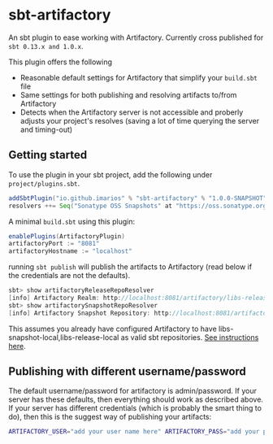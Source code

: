 # sbt-artifactory

An sbt plugin to ease working with Artifactory. Currently cross published for `sbt 0.13.x and 1.0.x`. 

This plugin offers the following
* Reasonable default settings for Artifactory that simplify your `build.sbt` file
* Same settings for both publishing and resolving artifacts to/from Artifactory
* Detects when the Artifactory server is not accessible and proberly adjusts your project's resolves 
(saving a lot of time querying the server and timing-out)

## Getting started

To use the plugin in your sbt project, add the following under `project/plugins.sbt`.

```scala
addSbtPlugin("io.github.imarios" % "sbt-artifactory" % "1.0.0-SNAPSHOT")
resolvers ++= Seq("Sonatype OSS Snapshots" at "https://oss.sonatype.org/content/repositories/snapshots")
```

A minimal `build.sbt` using this plugin:

```scala
enablePlugins(ArtifactoryPlugin)
artifactoryPort := "8081"
artifactoryHostname := "localhost"
```

running `sbt publish` will publish the artifacts to Artifactory (read below if the credentials are not the defaults). 

```scala
sbt> show artifactoryReleaseRepoResolver
[info] Artifactory Realm: http://localhost:8081/artifactory/libs-release-local/
sbt> show artifactorySnapshotRepoResolver
[info] Artifactory Snapshot Repository: http://localhost:8081/artifactory/libs-snapshot-local/
```

This assumes you already have configured Artifactory to have libs-snapshot-local,libs-release-local 
as valid sbt repositories. [See instructions here](https://www.jfrog.com/confluence/display/RTF/SBT+Repositories).

## Publishing with different username/password

The default username/password for artifactory is admin/password. If your server has these defaults, 
then everything should work as described above. If your server has different credentials (which is 
probably the smart thing to do), then this is the suggest way of publishing your artifacts:

```bash
ARTIFACTORY_USER="add your user name here" ARTIFACTORY_PASS="add your password here" sbt publish
```
